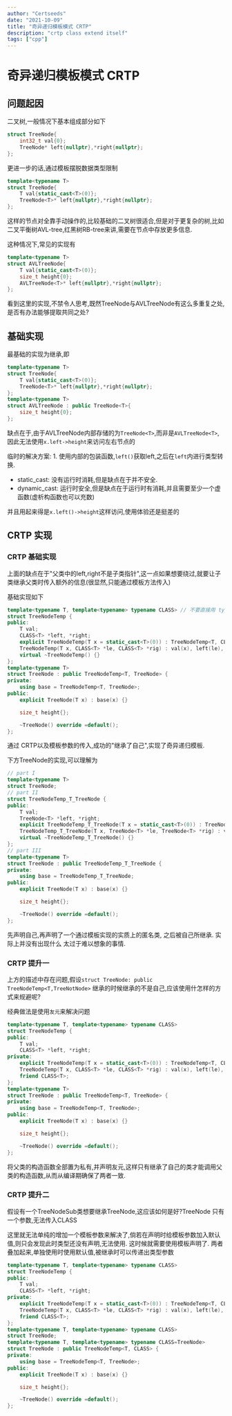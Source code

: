 ```yaml
---
author: "Certseeds"
date: "2021-10-09"
title: "奇异递归模板模式 CRTP"
description: "crtp class extend itself"
tags: ["cpp"]
---
```


# 奇异递归模板模式 CRTP

## 问题起因

二叉树,一般情况下基本组成部分如下

``` cpp
struct TreeNode{
    int32_t val{0};
    TreeNode* left{nullptr},*right{nullptr};
};
```

更进一步的话,通过模板摆脱数据类型限制

``` cpp
template<typename T>
struct TreeNode{
    T val{static_cast<T>(0)};
    TreeNode<T>* left{nullptr},*right{nullptr};
};
```

这样的节点对全靠手动操作的,比较基础的二叉树很适合,但是对于更复杂的树,比如二叉平衡树AVL-tree,红黑树RB-tree来讲,需要在节点中存放更多信息.

这种情况下,常见的实现有

``` cpp
template<typename T>
struct AVLTreeNode{
    T val{static_cast<T>(0)};
    size_t height{0};
    AVLTreeNode<T>* left{nullptr},*right{nullptr};
};
```

看到这里的实现,不禁令人思考,既然TreeNode与AVLTreeNode有这么多重复之处,是否有办法能够提取共同之处?

## 基础实现

最基础的实现为继承,即

``` cpp
template<typename T>
struct TreeNode{
    T val{static_cast<T>(0)};
    TreeNode<T>* left{nullptr},*right{nullptr};
};
template<typename T>
struct AVLTreeNode : public TreeNode<T>{
    size_t height{0};
};
```

缺点在于,由于AVLTreeNode内部存储的为`TreeNode<T>`,而非是`AVLTreeNode<T>`,因此无法使用`x.left->height`来访问左右节点的

临时的解决方案: 1. 使用内部的包装函数,`left()`获取left,之后在`left`内进行类型转换.

+ static_cast: 没有运行时消耗,但是缺点在于并不安全.
+ dynamic_cast: 运行时安全,但是缺点在于运行时有消耗,并且需要至少一个虚函数(虚析构函数也可以充数)

并且用起来得是`x.left()->height`这样访问,使用体验还是挺差的

## CRTP 实现

### CRTP 基础实现

上面的缺点在于"父类中的left,right不是子类指针",这一点如果想要绕过,就要让子类继承父类时传入额外的信息(很显然,只能通过模板方法传入)

基础实现如下

``` cpp
template<typename T, template<typename> typename CLASS> // 不要直接用 typename CLASS,传入 CLASS<T>,那样规约能力不足,需要有三个因素要考虑
struct TreeNodeTemp {
public:
    T val;
    CLASS<T> *left, *right;
    explicit TreeNodeTemp(T x = static_cast<T>(0)) : TreeNodeTemp<T, CLASS>(x, nullptr, nullptr) {};
    TreeNodeTemp(T x, CLASS<T> *le, CLASS<T> *rig) : val(x), left(le), right(rig) {};
    virtual ~TreeNodeTemp() {}
};
template<typename T>
struct TreeNode : public TreeNodeTemp<T, TreeNode> {
private:
    using base = TreeNodeTemp<T, TreeNode>;
public:
    explicit TreeNode(T x) : base(x) {}

    size_t height{};

    ~TreeNode() override =default();
};
```

通过 CRTP以及模板参数的传入,成功的"继承了自己",实现了奇异递归模板.

下方TreeNode的实现,可以理解为

``` cpp
// part I
template<typename T>
struct TreeNode;
// part II
struct TreeNodeTemp_T_TreeNode {
public:
    T val;
    TreeNode<T> *left, *right;
    explicit TreeNodeTemp_T_TreeNode(T x = static_cast<T>(0)) : TreeNodeTemp_T_TreeNode(x, nullptr, nullptr) {};
    TreeNodeTemp_T_TreeNode(T x, TreeNode<T> *le, TreeNode<T> *rig) : val(x), left(le), right(rig) {};
    virtual ~TreeNodeTemp_T_TreeNode() {}
};
// part III
template<typename T>
struct TreeNode : public TreeNodeTemp_T_TreeNode {
private:
    using base = TreeNodeTemp_T_TreeNode;
public:
    explicit TreeNode(T x) : base(x) {}

    size_t height{};

    ~TreeNode() override =default();
};
```

先声明自己,再声明了一个通过模板实现的实质上的匿名类, 之后被自己所继承. 实际上并没有出现什么 太过于难以想象的事情.

### CRTP 提升一

上方的描述中存在问题,假设`struct TreeNode: public TreeNodeTemp<T,TreeNotNode>` 继承的时候继承的不是自己,应该使用什怎样的方式来规避呢?

经典做法是使用`友元`来解决问题

``` cpp
template<typename T, template<typename> typename CLASS>
struct TreeNodeTemp {
public:
    T val;
    CLASS<T> *left, *right;
private:
    explicit TreeNodeTemp(T x = static_cast<T>(0)) : TreeNodeTemp<T, CLASS>(x, nullptr, nullptr) {};
    TreeNodeTemp(T x, CLASS<T> *le, CLASS<T> *rig) : val(x), left(le), right(rig) {};
    friend CLASS<T>;
};
template<typename T>
struct TreeNode : public TreeNodeTemp<T, TreeNode> {
private:
    using base = TreeNodeTemp<T, TreeNode>;
public:
    explicit TreeNode(T x) : base(x) {}

    size_t height{};

    ~TreeNode() override =default();
};
```

将父类的构造函数全部置为私有,并声明友元,这样只有继承了自己的类才能调用父类的构造函数,从而从编译期确保了两者一致.

### CRTP 提升二

假设有一个TreeNodeSub类想要继承TreeNode,这应该如何是好?TreeNode 只有一个参数,无法传入CLASS

这里就无法单纯的增加一个模板参数来解决了,倘若在声明时给模板参数加入默认值,则只会发现此时类型还没有声明,无法使用.
这时候就需要使用模板声明了. 两者叠加起来,单独使用时使用默认值,被继承时可以传递出类型参数

``` cpp
template<typename T, template<typename> typename CLASS>
struct TreeNodeTemp {
public:
    T val;
    CLASS<T> *left, *right;
private:
    explicit TreeNodeTemp(T x = static_cast<T>(0)) : TreeNodeTemp<T, CLASS>(x, nullptr, nullptr) {};
    TreeNodeTemp(T x, CLASS<T> *le, CLASS<T> *rig) : val(x), left(le), right(rig) {};
    friend CLASS<T>;
};
template<typename T, template<typename> typename CLASS>
struct TreeNode;
template<typename T, template<typename> typename CLASS=TreeNode>
struct TreeNode : public TreeNodeTemp<T, CLASS> {
private:
    using base = TreeNodeTemp<T, TreeNode>;
public:
    explicit TreeNode(T x) : base(x) {}

    size_t height{};

    ~TreeNode() override =default();
};
```

